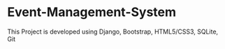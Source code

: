 # Event-Management-System
This Project is developed using Django, Bootstrap, HTML5/CSS3, SQLite, Git
